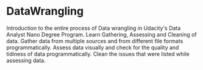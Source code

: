 # DataWrangling

Introduction to the entire process of Data wrangling in Udacity's Data Analyst Nano Degree Program. Learn Gathering, Assessing and Cleaning of data. Gather data from multiple sources and from different file formats programmatically. Assess data visually and check for the quality and tidiness of data programmatically. Clean the issues that were listed while assessing data.
